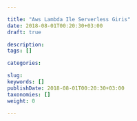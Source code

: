 ```yaml
---

title: "Aws Lambda Ile Serverless Giris"
date: 2018-08-01T00:20:30+03:00
draft: true

description: 
tags: []

categories:

slug: 
keywords: []
publishDate: 2018-08-01T00:20:30+03:00
taxonomies: []
weight: 0

---
```


